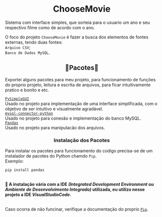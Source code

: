 <div align='center'>
	<h1>ChooseMovie</h1>
</div>

Sistema com interface simples, que sorteia para o usuario um ano e seu respectivo filme como de acordo com o ano. <br>

O foco do projeto `ChooseMovie` é fazer a busca dos elementos de fontes externas, tendo duas fontes: <br>
`Arquivo CSV`; <br>
`Banco de Dados MySQL`.



<div align='center'>
	 <h2>&#128193;Pacotes&#128194;</h2> 
</div>

Exportei alguns pacotes para meu projeto, para funcionamento de funções do proprio projeto, 
leitura e escrita de arquivos, para ficar intuitivamente pratico e bonito e etc. <br>


[`PySimpleGUI`](https://pypi.org/project/PySimpleGUI/) <br>
Usado no projeto para implementação de uma interface simplificada, com o objetivo de ser intuitivo e visualmente agradável. <br>
[`mysql-connector-python`](https://pypi.org/project/mysql-connector-python/) <br>
Usado no projeto para conexão e implementação do banco MySQL. <br>
[`Pandas`](https://pypi.org/project/pandas/) <br>
Usado no projeto para manipulacão dos arquivos. <br>

<div align='center'>
	<h3>Instalação dos Pacotes</h3>
</div>

Para instalar os pacotes para funcionamento do codigo precisa-se de um instalador de pacotes do Python chamdo `Pip`. <br>
Exemplo:

	pip install pandas

<br>
<strong>
	&#128226; A instalação vária com a IDE <i>(Integrated Development Environment ou Ambiente de Desenvolvimento Integrado)</i> utilizada, eu utilizo nesse projeto a IDE <i>VisualStudioCode.</i><br>
</strong>
<br> 

Caso ocorra de não funcinar, verifique a documentação do proprio [`Pip`](https://pypi.org/project/pandas/).
